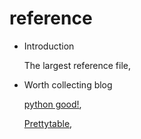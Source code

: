 # reference

- Introduction

  The largest reference file, 





- Worth collecting blog

  [python good!](https://hellogitlab.com/backend/python/prettytable), 

  [Prettytable](https://yuechuanx.top/Python/prettytable/index.html), 





